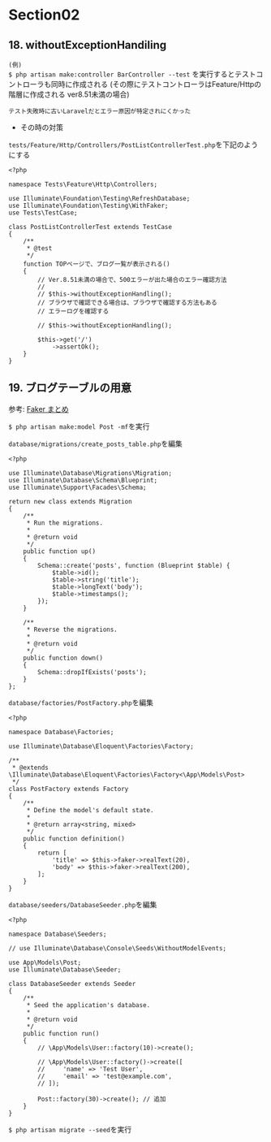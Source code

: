 # Section02

## 18. withoutExceptionHandiling

`(例)`  
`$ php artisan make:controller BarController --test` を実行するとテストコントローラも同時に作成される  (その際にテストコントローラはFeature/Httpの階層に作成される ver8.51未満の場合)  

`テスト失敗時に古いLaravelだとエラー原因が特定されにくかった`  

- その時の対策  

`tests/Feature/Http/Controllers/PostListControllerTest.php`を下記のようにする  

```php:PostListControllerTest.php
<?php

namespace Tests\Feature\Http\Controllers;

use Illuminate\Foundation\Testing\RefreshDatabase;
use Illuminate\Foundation\Testing\WithFaker;
use Tests\TestCase;

class PostListControllerTest extends TestCase
{
    /**
     * @test
     */
    function TOPページで、ブログ一覧が表示される()
    {
        // Ver.8.51未満の場合で、500エラーが出た場合のエラー確認方法
        //
        // $this->withoutExceptionHandling();
        // ブラウザで確認できる場合は、ブラウザで確認する方法もある
        // エラーログを確認する

        // $this->withoutExceptionHandling();

        $this->get('/')
            ->assertOk();
    }
}
```

## 19. ブログテーブルの用意  

参考: [Faker まとめ](https://github.com/nshiro/faker-summary)  

`$ php artisan make:model Post -mf`を実行  

`database/migrations/create_posts_table.php`を編集  

```php:create_posts_table.php
<?php

use Illuminate\Database\Migrations\Migration;
use Illuminate\Database\Schema\Blueprint;
use Illuminate\Support\Facades\Schema;

return new class extends Migration
{
    /**
     * Run the migrations.
     *
     * @return void
     */
    public function up()
    {
        Schema::create('posts', function (Blueprint $table) {
            $table->id();
            $table->string('title');
            $table->longText('body');
            $table->timestamps();
        });
    }

    /**
     * Reverse the migrations.
     *
     * @return void
     */
    public function down()
    {
        Schema::dropIfExists('posts');
    }
};
```

`database/factories/PostFactory.php`を編集  

```php:PostFactory.php
<?php

namespace Database\Factories;

use Illuminate\Database\Eloquent\Factories\Factory;

/**
 * @extends \Illuminate\Database\Eloquent\Factories\Factory<\App\Models\Post>
 */
class PostFactory extends Factory
{
    /**
     * Define the model's default state.
     *
     * @return array<string, mixed>
     */
    public function definition()
    {
        return [
            'title' => $this->faker->realText(20),
            'body' => $this->faker->realText(200),
        ];
    }
}
```


`database/seeders/DatabaseSeeder.php`を編集  

```php:DatabaseSeeder.php
<?php

namespace Database\Seeders;

// use Illuminate\Database\Console\Seeds\WithoutModelEvents;

use App\Models\Post;
use Illuminate\Database\Seeder;

class DatabaseSeeder extends Seeder
{
    /**
     * Seed the application's database.
     *
     * @return void
     */
    public function run()
    {
        // \App\Models\User::factory(10)->create();

        // \App\Models\User::factory()->create([
        //     'name' => 'Test User',
        //     'email' => 'test@example.com',
        // ]);

        Post::factory(30)->create(); // 追加
    }
}
```

`$ php artisan migrate --seed`を実行  
